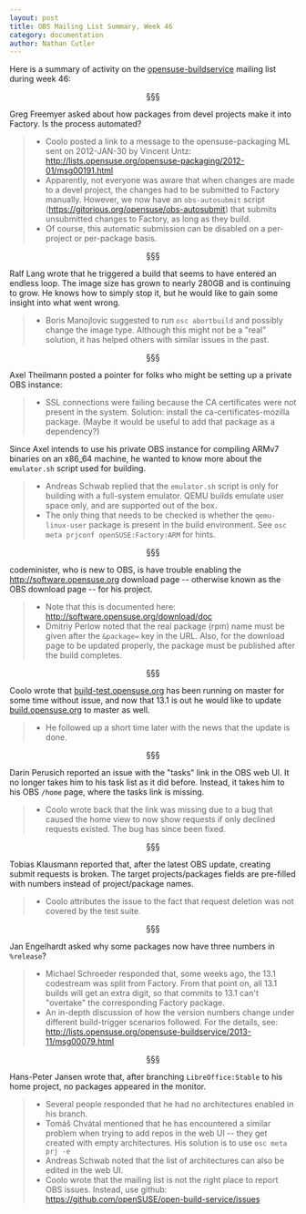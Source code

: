 ```yaml
---
layout: post
title: OBS Mailing List Summary, Week 46
category: documentation
author: Nathan Cutler
---
```


Here is a summary of activity on the
[opensuse-buildservice](http://lists.opensuse.org/opensuse-buildservice/)
mailing list during week 46:

<p align="center">§§§</p>

Greg Freemyer asked about how packages from devel projects make it
into Factory. Is the process automated? 
> * Coolo posted a link to a message to the opensuse-packaging ML sent
> on 2012-JAN-30 by Vincent Untz: <a
> href="http://lists.opensuse.org/opensuse-packaging/2012-01/msg00191.html">http://lists.opensuse.org/opensuse-packaging/2012-01/msg00191.html</a>
> * Apparently, not everyone was aware that when changes are made to a
> devel project, the changes had to be submitted to Factory manually.
> However, we now have an `obs-autosubmit` script (<a
> href="https://gitorious.org/opensuse/obs-autosubmit">https://gitorious.org/opensuse/obs-autosubmit</a>)
> that submits unsubmitted changes to Factory, as long as they build.
> * Of course, this automatic submission can be disabled on a
> per-project or per-package basis.

<p align="center">§§§</p>

Ralf Lang wrote that he triggered a build that seems to have entered
an endless loop. The image size has grown to nearly 280GB and is
continuing to grow. He knows how to simply stop it, but he would like
to gain some insight into what went wrong.
> * Boris Manojlovic suggested to run `osc abortbuild` and possibly
> change the image type. Although this might not be a "real" solution,
> it has helped others with similar issues in the past.

<p align="center">§§§</p>

Axel Theilmann posted a pointer for folks who might be setting up
a private OBS instance:
> * SSL connections were failing because the CA certificates were not
> present in the system. Solution: install the ca-certificates-mozilla
> package. (Maybe it would be useful to add that package as a
> dependency?)

Since Axel intends to use his private OBS instance for compiling ARMv7
binaries on an x86_64 machine, he wanted to know more about the
`emulator.sh` script used for building.
> * Andreas Schwab replied that the `emulator.sh` script is only for
> building with a full-system emulator. QEMU builds emulate user space
> only, and are supported out of the box.
> * The only thing that needs to be checked is whether the
> `qemu-linux-user` package is present in the build environment. See
> `osc meta prjconf openSUSE:Factory:ARM` for hints.

<p align="center">§§§</p>

codeminister, who is new to OBS, is have trouble enabling the <a
href="http://software.opensuse.org">http://software.opensuse.org
download page</a> -- otherwise known as the OBS download page -- for
his project. 
> * Note that this is documented here: <a
> href="http://software.opensuse.org/download/doc">http://software.opensuse.org/download/doc</a>
> * Dmitriy Perlow noted that the real package (rpm) name must be
> given after the `&package=` key in the URL. Also, for the download
> page to be updated properly, the package must be published after the
> build completes.

<p align="center">§§§</p>

Coolo wrote that <a
href="http://build-test.opensuse.org">build-test.opensuse.org</a> has
been running on master for some time without issue, and now that 13.1
is out he would like to update <a
href="http://build.opensuse.org">build.opensuse.org</a> to master as
well.
> * He followed up a short time later with the news that the update is
> done.

<p align="center">§§§</p>

Darin Perusich reported an issue with the "tasks" link in the OBS web
UI. It no longer takes him to his task list as it did before. Instead,
it takes him to his OBS `/home` page, where the tasks link is missing.
> * Coolo wrote back that the link was missing due to a bug that
> caused the home view to now show requests if only declined requests
> existed. The bug has since been fixed.

<p align="center">§§§</p>

Tobias Klausmann reported that, after the latest OBS update, creating
submit requests is broken. The target projects/packages fields are 
pre-filled with numbers instead of project/package names.
> * Coolo attributes the issue to the fact that request deletion was
> not covered by the test suite.

<p align="center">§§§</p>

Jan Engelhardt asked why some packages now have three numbers in
`%release`?
> * Michael Schroeder responded that, some weeks ago, the 13.1
> codestream was split from Factory. From that point on, all 13.1
> builds will get an extra digit, so that commits to 13.1 can't
> "overtake" the corresponding Factory package.
> * An in-depth discussion of how the version numbers change under
> different build-trigger scenarios followed. For the details, see: <a
> href="http://lists.opensuse.org/opensuse-buildservice/2013-11/msg00079.html">http://lists.opensuse.org/opensuse-buildservice/2013-11/msg00079.html</a>

<p align="center">§§§</p>

Hans-Peter Jansen wrote that, after branching `LibreOffice:Stable` to
his home project, no packages appeared in the monitor. 
> * Several people responded that he had no architectures enabled in
> his branch. 
> * Tomáš Chvátal mentioned that he has encountered a similar problem
> when trying to add repos in the web UI -- they get created with
> empty architectures. His solution is to use `osc meta prj -e` 
> * Andreas Schwab noted that the list of architectures can also be
> edited in the web UI.
> * Coolo wrote that the mailing list is not the right place to report
> OBS issues. Instead, use github: <a
> href="https://github.com/openSUSE/open-build-service/issues">https://github.com/openSUSE/open-build-service/issues</a>

